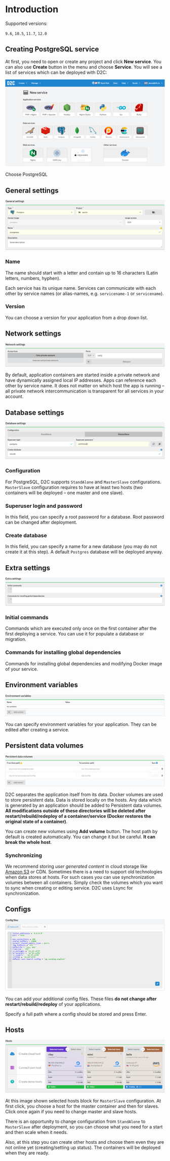 # Introduction

Supported versions:

`9.6`, `10.5`, `11.7`, `12.0`

## Creating PostgreSQL service

At first, you need to open or create any project and click **New service**. You can also use **Create** button in the menu and choose **Service**. You will see a list of services which can be deployed with D2C:

![Create service](../../img/new_interface/create_service.png)

Choose PostgreSQL

## General settings

![Create postgres service - general settings](../../img/new_interface/creating_service_postgres_general_settings.png)

### Name

The name should start with a letter and contain up to 16 characters (Latin letters, numbers, hyphen).

Each service has its unique name. Services can communicate with each other by service names (or alias-names, e.g. `servicename-1` or `servicename`).

### Version

You can choose a version for your application from a drop down list.

## Network settings

![Create postgres service - network settings](../../img/new_interface/creating_service_postgres_network_settings.png)

By default, application containers are started inside a private network and have dynamically assigned local IP addresses. Apps can reference each other by service name. It does not matter on which host the app is running – all private network intercommunication is transparent for all services in your account.

## Database settings

![Create postgres service - application settings](../../img/new_interface/creating_service_postgres_database_settings.png)

### Configuration

For PostgreSQL, D2C supports `StandAlone` and `MasterSlave` configurations. `MasterSlave` configuration requires to have at least two hosts (two containers will be deployed – one master and one slave).

### Superuser login and password

In this field, you can specify a root password for a database. Root password can be changed after deployment.

### Create database

In this field, you can specify a name for a new database (you may do not create it at this step). A default `Postgres` database will be deployed anyway.

## Extra settings

![Create postgres service - extra settings](../../img/new_interface/creating_service_db_extra_settings.png)

### Initial commands

Commands which are executed only once on the first container after the first deploying a service. You can use it for populate a database or migration.

### Commands for installing global dependencies

Commands for installing global dependencies and modifying Docker image of your service.

## Environment variables

![Create service - environment variables](../../img/new_interface/creating_service_db_env.png)

You can specify environment variables for your application. They can be edited after creating a service.

## Persistent data volumes

![Create service - persistent data volumes](../../img/new_interface/creating_service_postgres_volumes.png)

D2C separates the application itself from its data. Docker volumes are used to store persistent data. Data is stored locally on the hosts. Any data which is generated by an application should be added to Persistent data volumes. **All modifications outside of these directories will be deleted after restart/rebuild/redeploy of a container/service (Docker restores the original state of a container)**.

You can create new volumes using **Add volume** button.
The host path by default is created automatically. You can change it but be careful. **It can break the whole host**.

### Synchronizing

We recommend storing _user generated content_ in cloud storage like [Amazon S3](https://aws.amazon.com/s3/) or CDN. Sometimes there is a need to support old technologies when data stores at hosts. For such cases you can use synchronization volumes between all containers. Simply check the volumes which you want to sync when creating or editing service. D2C uses Lsync for synchronization.

## Configs

![Create service - configs](../../img/new_interface/creating_service_postgres_configs.png)

You can add your additional config files. These files **do not change after restart/rebuild/redeploy** of your applications.

Specify a full path where a config should be stored and press Enter.

## Hosts

![Create service - hosts](../../img/new_interface/creating_service_db_select_hosts.png)

At this image shown selected hosts block for `MasterSlave` configuration. At first click, you choose a host for the master container and then for slaves. Click once again if you need to change master and slave hosts.

There is an opportunity to change configuration from `StandAlone` to `MasterSlave` after deployment, so you can choose what you need for a start and then scale when it needs.

Also, at this step you can create other hosts and choose them even they are not online yet (creating/setting up status). The containers will be deployed when they are ready.
